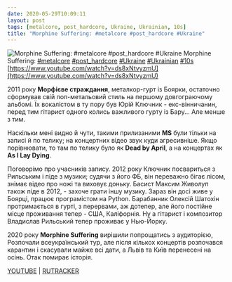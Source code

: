 ```yaml
---
date: 2020-05-29T10:09:11
layout: post
tags: [metalcore, post_hardcore, Ukraine, Ukrainian, 10s]
title: "Morphine Suffering: #metalcore #post_hardcore #Ukraine"
---
```

![Morphine Suffering: #metalcore #post_hardcore #Ukraine](https://i.ytimg.com/vi/ds8xNtvyzmU/maxresdefault.jpg)
Morphine Suffering: [#metalcore](/tags/#metalcore) [#post_hardcore](/tags/#post_hardcore) [#Ukraine](/tags/#Ukraine) [#Ukrainian](/tags/#Ukrainian) [#10s](/tags/#10s) [https://www.youtube.com/watch?v=ds8xNtvyzmU](https://www.youtube.com/watch?v=ds8xNtvyzmU)

2011 року **Морфієве страждання**, металкор-гурт із Боярки, остаточно сформував свій поп-метальовий стиль на першому довгограючому альбомі. Їх вокалістом в ту пору був Юрій Ключник - екс-вінничанин, перед тим гітарист одного колись важливого гурту із Бару... Але менше з тим.

Наскільки мені видно й чути, такими прилизаними **MS** були тільки на записі й по телику; на концертних відео звук куди агресивніше. Якщо порівнювати, то там по телику було як **Dead by April**, а на концертах як **As I Lay Dying**.

Поговорімо про учасників запису. 2012 року Ключник посвариться з Рильським і піде з музики; судячи з його ФБ, він переважно бігає лісом, знімає відео про ножі та виховує доньку. Басист Максим Живолуп також піде в 2012, - захоче грати іншу музику. Зараз він досі живе у Боярці, працює програмістом на Python. Барабанник Олексій Шатохін протримається в гурті, з перервами, аж дотепер, але його постійне місце проживання тепер - США, Каліфорнія. Ну а гітарист і композитор Владислав Рильський тепер проживає у Нью-Йорку.

2020 року **Morphine Suffering** вирішили попрощатись з аудиторією, Розпочали всеукраїнський тур, але після кількох концертів розпочався карантин і скасували майже всі дати, а Львів та Київ перенесені на осінь. Отак помирає історія.

[YOUTUBE](https://www.youtube.com/playlist?list=PLTAJsjqVdQg_89K-t7CEg5lXmK6EcDQUE) \| [RUTRACKER](https://rutracker.org/forum/viewtopic.php?t=3840430)